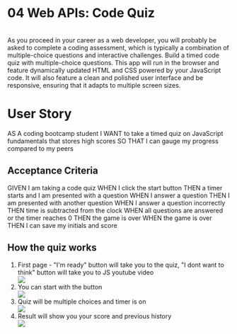 # 04 Web APIs: Code Quiz
<br>
As you proceed in your career as a web developer, you will probably be asked to complete a coding assessment, which is typically a combination of multiple-choice questions and interactive challenges. Build a timed code quiz with multiple-choice questions. This app will run in the browser and feature dynamically updated HTML and CSS powered by your JavaScript code. It will also feature a clean and polished user interface and be responsive, ensuring that it adapts to multiple screen sizes.

# User Story
AS A coding bootcamp student
I WANT to take a timed quiz on JavaScript fundamentals that stores high scores
SO THAT I can gauge my progress compared to my peers
<br/>

## Acceptance Criteria
GIVEN I am taking a code quiz
WHEN I click the start button
THEN a timer starts and I am presented with a question
WHEN I answer a question
THEN I am presented with another question
WHEN I answer a question incorrectly
THEN time is subtracted from the clock
WHEN all questions are answered or the timer reaches 0
THEN the game is over
WHEN the game is over
THEN I can save my initials and score

## How the quiz works

<ol>
    <li>First page - "I'm ready" button will take you to the quiz, "I dont want to think" button will take you to JS youtube video</li>
    <img src="../assets/FirstPage.png">
    <li>You can start with the button</li>
    <img src="../assets/quizStart.png">
    <li>Quiz will be multiple choices and timer is on</li>
    <img src="../assets/quiz.png">
    <li>Result will show you your score and previous history</li>
    <img src="../assets/Result.png">
</ol>


